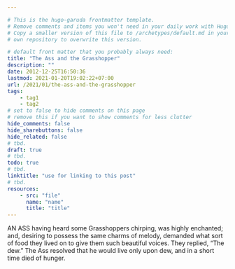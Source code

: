 ```yaml
---

# This is the hugo-garuda frontmatter template.
# Remove comments and items you won't need in your daily work with Hugo.
# Copy a smaller version of this file to /archetypes/default.md in your
# own repository to overwrite this version.

# default front matter that you probably always need:
title: "The Ass and the Grasshopper"
description: ""
date: 2012-12-25T16:50:36
lastmod: 2021-01-20T19:02:22+07:00
url: /2021/01/the-ass-and-the-grasshopper
tags:
    - tag1
    - tag2
# set to false to hide comments on this page
# remove this if you want to show comments for less clutter
hide_comments: false
hide_sharebuttons: false
hide_related: false
# tbd.
draft: true
# tbd.
todo: true
# tbd.
linktitle: "use for linking to this post"
# tbd.
resources:
    - src: "file"
      name: "name"
      title: "title"
---
```

AN ASS having heard some Grasshoppers chirping, was highly enchanted; and, desiring to possess the same charms of melody, demanded what sort of food they lived on to give them such beautiful voices. They replied, “The dew.” The Ass resolved that he would live only upon dew, and in a short time died of hunger.
